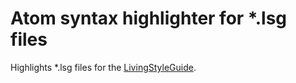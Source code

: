 # Atom syntax highlighter for \*.lsg files

Highlights \*.lsg files for the [LivingStyleGuide](http://livingstyleguide.org).
